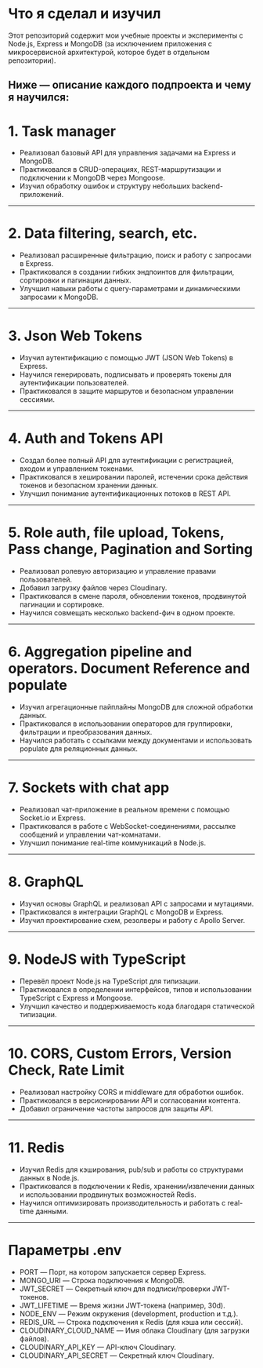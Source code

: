 # Что я сделал и изучил

Этот репозиторий содержит мои учебные проекты и эксперименты с Node.js, Express и MongoDB (за исключением приложения с микросервисной архитектурой, которое будет в отдельном репозитории).

## Ниже — описание каждого подпроекта и чему я научился:

# 1. Task manager

- Реализовал базовый API для управления задачами на Express и MongoDB.
- Практиковался в CRUD-операциях, REST-маршрутизации и подключении к MongoDB через Mongoose.
- Изучил обработку ошибок и структуру небольших backend-приложений.

---

# 2. Data filtering, search, etc.

- Реализовал расширенные фильтрацию, поиск и работу с запросами в Express.
- Практиковался в создании гибких эндпоинтов для фильтрации, сортировки и пагинации данных.
- Улучшил навыки работы с query-параметрами и динамическими запросами к MongoDB.

---

# 3. Json Web Tokens

- Изучил аутентификацию с помощью JWT (JSON Web Tokens) в Express.
- Научился генерировать, подписывать и проверять токены для аутентификации пользователей.
- Практиковался в защите маршрутов и безопасном управлении сессиями.

---

# 4. Auth and Tokens API

- Создал более полный API для аутентификации с регистрацией, входом и управлением токенами.
- Практиковался в хешировании паролей, истечении срока действия токенов и безопасном хранении данных.
- Улучшил понимание аутентификационных потоков в REST API.

---

# 5. Role auth, file upload, Tokens, Pass change, Pagination and Sorting

- Реализовал ролевую авторизацию и управление правами пользователей.
- Добавил загрузку файлов через Cloudinary.
- Практиковался в смене пароля, обновлении токенов, продвинутой пагинации и сортировке.
- Научился совмещать несколько backend-фич в одном проекте.

---

# 6. Aggregation pipeline and operators. Document Reference and populate

- Изучил агрегационные пайплайны MongoDB для сложной обработки данных.
- Практиковался в использовании операторов для группировки, фильтрации и преобразования данных.
- Научился работать с ссылками между документами и использовать populate для реляционных данных.

---

# 7. Sockets with chat app

- Реализовал чат-приложение в реальном времени с помощью Socket.io и Express.
- Практиковался в работе с WebSocket-соединениями, рассылке сообщений и управлении чат-комнатами.
- Улучшил понимание real-time коммуникаций в Node.js.

---

# 8. GraphQL

- Изучил основы GraphQL и реализовал API с запросами и мутациями.
- Практиковался в интеграции GraphQL с MongoDB и Express.
- Изучил проектирование схем, резолверы и работу с Apollo Server.

---

# 9. NodeJS with TypeScript

- Перевёл проект Node.js на TypeScript для типизации.
- Практиковался в определении интерфейсов, типов и использовании TypeScript с Express и Mongoose.
- Улучшил качество и поддерживаемость кода благодаря статической типизации.

---

# 10. CORS, Custom Errors, Version Check, Rate Limit

- Реализовал настройку CORS и middleware для обработки ошибок.
- Практиковался в версионировании API и согласовании контента.
- Добавил ограничение частоты запросов для защиты API.

---

# 11. Redis

- Изучил Redis для кэширования, pub/sub и работы со структурами данных в Node.js.
- Практиковался в подключении к Redis, хранении/извлечении данных и использовании продвинутых возможностей Redis.
- Научился оптимизировать производительность и работать с real-time данными.

---

# Параметры .env

- PORT — Порт, на котором запускается сервер Express.
- MONGO_URI — Строка подключения к MongoDB.
- JWT_SECRET — Секретный ключ для подписи/проверки JWT-токенов.
- JWT_LIFETIME — Время жизни JWT-токена (например, 30d).
- NODE_ENV — Режим окружения (development, production и т.д.).
- REDIS_URL — Строка подключения к Redis (для кэша или сессий).
- CLOUDINARY_CLOUD_NAME — Имя облака Cloudinary (для загрузки файлов).
- CLOUDINARY_API_KEY — API-ключ Cloudinary.
- CLOUDINARY_API_SECRET — Секретный ключ Cloudinary.
